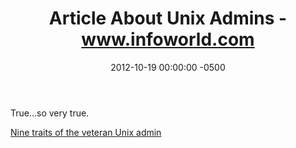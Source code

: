 ﻿---
layout: post
title:  Article About Unix Admins - www.infoworld.com
date:   2012-10-19 00:00:00 -0500
categories: IT
---






True...so very true.

<a href="http://www.infoworld.com/t/unix/nine-traits-the-veteran-unix-admin-276">Nine traits of the veteran Unix admin</a>


